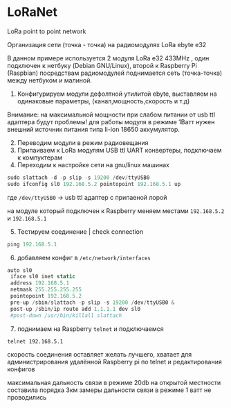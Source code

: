 # LoRaNet
LoRa point to point network

Организация сети (точка - точка) на радиомодулях LoRa ebyte e32  

В данном примере используется 2 модуля LoRa e32 433MHz , один подключен к нетбуку (Debian GNU/Linux), второй к Raspberry Pi (Raspbian)
посредствам радиомодулей поднимается сеть (точка-точка) между нетбуком и малиной.

1) Конфигурируем модули дефолтной утилитой ebyte, выставляем на одинаковые параметры, (канал,мощность,скорость и т.д)
 
Внимание: на максимальной мощности при слабом питании от usb ttl адаптера будут проблемы! для работы модуля в режиме 1Ватт нужен внешний источник питания типа li-ion 18650 аккумулятор.

2) Переводим модули в режим радиовещания 
3) Припаиваем к LoRa модулям USB ttl UART конвертеры, подключаем к компуктерам
4) Переходим к настройке сети на gnu/linux машинах


```php
sudo slattach -d -p slip -s 19200 /dev/ttyUSB0
sudo ifconfig sl0 192.168.5.2 pointopoint 192.168.5.1 up
```

где `/dev/ttyUSB0` -> usb ttl адаптер с припаеной лорой

на модуле который подключен к Raspberry меняем местами `192.168.5.2` и `192.168.5.1`

5) Тестируем соединение | check connection

```php
ping 192.168.5.1 
```

6) добавляем конфиг в `/etc/network/interfaces`

```php
auto sl0
 iface sl0 inet static
 address 192.168.5.1
 netmask 255.255.255.255
 pointopoint 192.168.5.2
 pre-up /sbin/slattach -p slip -s 19200 /dev/ttyUSB0 &
 post-up /sbin/ip route add 1.1.1.1 dev sl0
 #post-down /usr/bin/killall slattach
```

7) поднимаем на Raspberry `telnet` и подключаемся 

`telnet 192.168.5.1`

скорость соединения оставляет желать лучшего, хватает для администрирования удалённой Raspberry pi по telnet и
редактирования конфигов 

максимальная дальность связи в режиме 20db на открытой местности составила порядка 3км
замеры дальности связи в режиме 1 ватт не проводились
